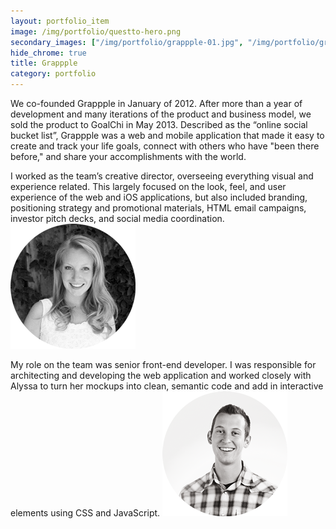 ```yaml
---
layout: portfolio_item
image: /img/portfolio/questto-hero.png
secondary_images: ["/img/portfolio/grappple-01.jpg", "/img/portfolio/grappple-02.jpg", "/img/portfolio/grappple-03.jpg"]
hide_chrome: true
title: Grappple
category: portfolio
---
```


We co-founded Grappple in January of 2012. After more than a year of development and many iterations of the product and business model, we sold the product to GoalChi in May 2013.
Described as the “online social bucket list”, Grappple was a web and mobile application that made it easy to create and track your life goals, connect with others who have "been there before," and share your accomplishments with the world. 

<p class="author" markdown="1">
  I worked as the team’s creative director, overseeing everything visual and experience related. This largely focused on the look, feel, and user experience of the web and iOS applications, but also included branding, positioning strategy and promotional materials, HTML email campaigns, investor pitch decks, and social media coordination.
  <img src="/img/portraits/alyssa-round.png" alt="" class="profile">
</p>

<p class="author" markdown="1">
  My role on the team was senior front-end developer. I was responsible for architecting and developing the web application and worked closely with Alyssa to turn her mockups into clean, semantic code and add in interactive elements using CSS and JavaScript.
  <img src="/img/portraits/will-round.png" alt="" class="profile">
</p>
